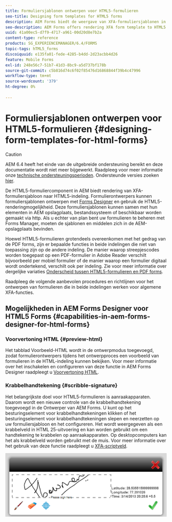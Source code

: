```yaml
---
title: Formuliersjablonen ontwerpen voor HTML5-formulieren
seo-title: Designing form templates for HTML5 forms
description: AEM Forms biedt de weergave van XFA-formuliersjablonen in de HTML5-indeling. Formulierontwerpers kunnen formuliersjablonen ontwerpen met Designer en de HTML5-uitvoermogelijkheden gebruiken.
seo-description: AEM Forms offers rendering XFA form template to HTML5 format. Form designers can design form templates using Designer and use the HTML5 rendition capability.
uuid: 41a00ec5-d7f9-4717-a961-00d20d8e7b2a
content-type: reference
products: SG_EXPERIENCEMANAGER/6.4/FORMS
topic-tags: hTML5_forms
discoiquuid: e135fa01-fede-4285-b4dd-2d23acbb4d26
feature: Mobile Forms
exl-id: 248e56c7-51b7-41d3-8bc9-a5d737bf178b
source-git-commit: c5b816d74c6f02f85476d16868844f39b4c47996
workflow-type: tm+mt
source-wordcount: '379'
ht-degree: 0%

---
```


# Formuliersjablonen ontwerpen voor HTML5-formulieren {#designing-form-templates-for-html-forms}

>[!CAUTION]
>
>AEM 6.4 heeft het einde van de uitgebreide ondersteuning bereikt en deze documentatie wordt niet meer bijgewerkt. Raadpleeg voor meer informatie onze [technische ondersteuningsperioden](https://helpx.adobe.com/support/programs/eol-matrix.html). Ondersteunde versies zoeken [hier](https://experienceleague.adobe.com/docs/).

De HTML5-formuliercomponent in AEM biedt rendering van XFA-formuliersjabloon naar HTML5-indeling. Formulierontwerpers kunnen formuliersjablonen ontwerpen met [Forms Designer](https://www.adobe.com/go/learn_aemforms_designer_63) en gebruik de HTML5-renderingmogelijkheid. Deze formuliersjablonen kunnen samen met hun elementen in AEM opslagplaats, bestandssysteem of beschikbaar worden gemaakt via http. Als u echter van plan bent uw formulieren te beheren met Forms Manager, moeten de sjablonen en middelen zich in de AEM-opslagplaats bevinden.

Hoewel HTML5-formulieren grotendeels overeenkomen met het gedrag van de PDF forms, zijn er bepaalde functies in beide indelingen die niet van toepassing zijn op de andere indeling. De manier waarop streepjescodes worden toegepast op een PDF-formulier in Adobe Reader verschilt bijvoorbeeld per mobiel formulier of de manier waarop een formulier digitaal wordt ondertekend, verschilt ook per indeling. Zie voor meer informatie over dergelijke variaties [Onderscheid tussen HTML5-formulieren en PDF forms](/help/forms/using/feature-differentiation-html5-forms-pdf-forms.md).

Raadpleeg de volgende aanbevolen procedures en richtlijnen voor het ontwerpen van formulieren die in beide indelingen werken voor algemene XFA-functies.

## Mogelijkheden in AEM Forms Designer voor HTML5 Forms {#capabilities-in-aem-forms-designer-for-html-forms}

### Voorvertoning HTML {#preview-html}

Het tabblad Voorbeeld-HTML wordt in de ontwerpmodus toegevoegd, zodat formulierontwerpers tijdens het ontwerpproces een voorbeeld van formulieren in de HTML-indeling kunnen bekijken. Voor meer informatie over het inschakelen en configureren van deze functie in AEM Forms Designer raadpleegt u [Voorvertoning HTML](/help/forms/using/preview-xdp-forms-html.md).

### Krabbelhandtekening {#scribble-signature}

Het belangrijkste doel voor HTML5-formulieren is aanraakapparaten. Daarom wordt een nieuwe controle van de krabbelhandtekening toegevoegd in de Ontwerper van AEM Forms. U kunt op het besturingselement voor krabbelhandtekeningen klikken of het besturingselement voor krabbelhandtekeningen slepen en neerzetten op uw formuliersjabloon en het configureren. Het wordt weergegeven als een krabbelveld in HTML 25-uitvoering en kan worden gebruikt om een handtekening te krabbelen op aanraakapparaten. Op desktopcomputers kan het als krabbelveld worden gebruikt met de muis. Voor meer informatie over het gebruik van deze functie raadpleegt u [XFA-scriptveld](/help/forms/using/scribble-signature.md).

![4](assets/4.png)
